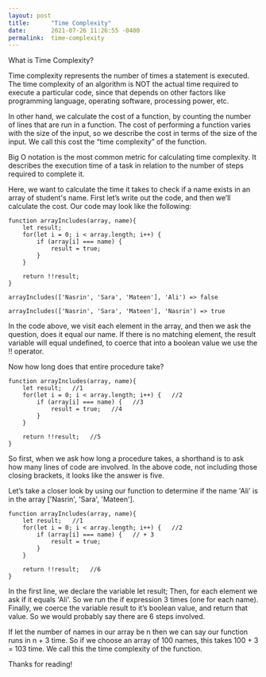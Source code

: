 ```yaml
---
layout: post
title:      "Time Complexity"
date:       2021-07-26 11:26:55 -0400
permalink:  time-complexity
---
```


What is Time Complexity?

Time complexity represents the number of times a statement is executed. The time complexity of an algorithm is NOT the actual time required to execute a particular code, since that depends on other factors like programming language, operating software, processing power, etc.

In other hand, we calculate the cost of a function, by counting the number of lines that are run in a function. The cost of performing a function varies with the size of the input, so we describe the cost in terms of the size of the input. We call this cost the “time complexity” of the function.


Big O notation is the most common metric for calculating time complexity. It describes the execution time of a task in relation to the number of steps required to complete it.

Here, we want to calculate the time it takes to check if a name exists in an array of student's name. First let’s write out the code, and then we’ll calculate the cost. Our code may look like the following:

    function arrayIncludes(array, name){
        let result;
        for(let i = 0; i < array.length; i++) {
            if (array[i] === name) {
                result = true;
            }
        }

        return !!result;
    }

    arrayIncludes(['Nasrin', 'Sara', 'Mateen'], 'Ali') => false

    arrayIncludes(['Nasrin', 'Sara', 'Mateen'], 'Nasrin') => true

In the code above, we visit each element in the array, and then we ask the question, does it equal our name. If there is no matching element, the result variable will equal undefined, to coerce that into a boolean value we use the !! operator.

Now how long does that entire procedure take?

    function arrayIncludes(array, name){
        let result;   //1
        for(let i = 0; i < array.length; i++) {   //2
            if (array[i] === name) {   //3
                result = true;   //4
            }
        }

        return !!result;   //5
    }

So first, when we ask how long a procedure takes, a shorthand is to ask how many lines of code are involved. In the above code, not including those closing brackets, it looks like the answer is five. 

Let’s take a closer look by using our function to determine if the name 'Ali' is in the array ['Nasrin', 'Sara', 'Mateen'].

    function arrayIncludes(array, name){
        let result;   //1
        for(let i = 0; i < array.length; i++) {   //2
            if (array[i] === name) {   // + 3
                result = true;   
            }
        }

        return !!result;   //6
    }

In the first line, we declare the variable let result; Then, for each element we ask if it equals 'Ali'. So we run the if expression 3 times (one for each name). Finally, we coerce the variable result to it’s boolean value, and return that value. So we would probably say there are 6 steps involved.

If let the number of names in our array be n then we can say our function runs in n + 3 time. So if we choose an array of 100 names, this takes 100 + 3 = 103 time. We call this the time complexity of the function.

Thanks for reading!



